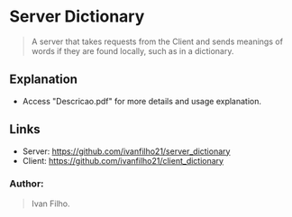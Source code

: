 
# Server Dictionary
> A server that takes requests from the Client and sends meanings of words if they are found locally, such as in a dictionary.

## Explanation
* Access "Descricao.pdf" for more details and usage explanation.

## Links
* Server: https://github.com/ivanfilho21/server_dictionary
* Client: https://github.com/ivanfilho21/client_dictionary

### Author:
> Ivan Filho.
